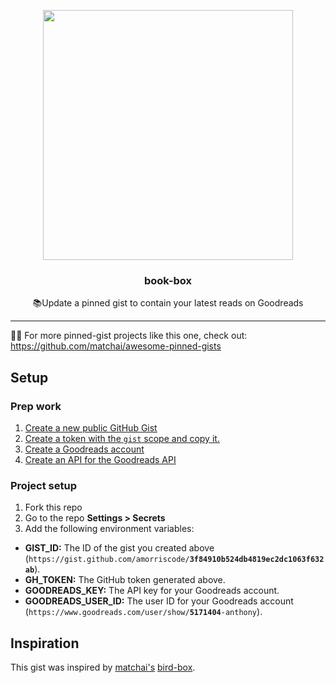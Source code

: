 <p align="center">
  <img width="400" src="https://user-images.githubusercontent.com/16005567/82953423-9ba1c080-9f5f-11ea-86c4-691a46b3176e.png">
  <h3 align="center">book-box</h3>
  <p align="center">📚Update a pinned gist to contain your latest reads on Goodreads</p>
</p>

---

📌✨ For more pinned-gist projects like this one, check out: https://github.com/matchai/awesome-pinned-gists

## Setup

### Prep work

1. [Create a new public GitHub Gist](https://gist.github.com/)
2. [Create a token with the `gist` scope and copy it.](https://github.com/settings/tokens/new)
3. [Create a Goodreads account](https://www.goodreads.com/user/sign_up)
4. [Create an API for the Goodreads API](https://www.goodreads.com/api/keys)

### Project setup

1. Fork this repo
2. Go to the repo **Settings > Secrets**
3. Add the following environment variables:
  - **GIST_ID:** The ID of the gist you created above (`https://gist.github.com/amorriscode/`**`3f84910b524db4819ec2dc1063f632ab`**).
  - **GH_TOKEN:** The GitHub token generated above.
  - **GOODREADS_KEY:** The API key for your Goodreads account.
  - **GOODREADS_USER_ID:** The user ID for your Goodreads account (`https://www.goodreads.com/user/show/`**`5171404`**`-anthony`).

## Inspiration

This gist was inspired by [matchai's](https://github.com/matchai) [bird-box](https://github.com/matchai/bird-box).